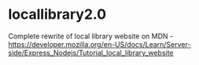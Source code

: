 # locallibrary2.0
Complete rewrite of local library website on MDN - https://developer.mozilla.org/en-US/docs/Learn/Server-side/Express_Nodejs/Tutorial_local_library_website
